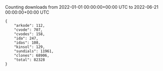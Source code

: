 
Counting downloads from 2022-01-01 00:00:00+00:00 UTC to 2022-06-21 00:00:00+00:00 UTC

```
{
    "arkode": 112,
    "cvode": 707,
    "cvodes": 158,
    "ida": 247,
    "idas": 108,
    "kinsol": 129,
    "sundials": 11961,
    "clones": 68906,
    "total": 82328
}
```
